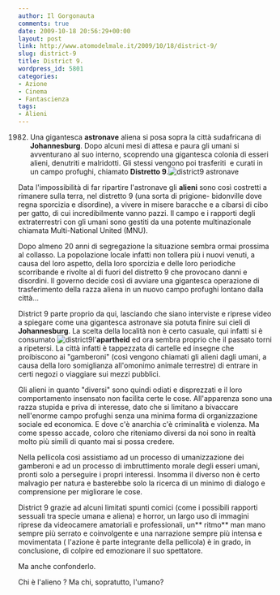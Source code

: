 ```yaml
---
author: Il Gorgonauta
comments: true
date: 2009-10-18 20:56:29+00:00
layout: post
link: http://www.atomodelmale.it/2009/10/18/district-9/
slug: district-9
title: District 9.
wordpress_id: 5801
categories:
- Azione
- Cinema
- Fantascienza
tags:
- Alieni
---
```


1982. Una gigantesca **astronave** aliena si posa sopra la città sudafricana di **Johannesburg**. Dopo alcuni mesi di attesa e paura gli umani si avventurano al suo interno, scoprendo una gigantesca colonia di esseri alieni, denutriti e malridotti. Gli stessi vengono poi trasferiti  e curati in un campo profughi, chiamato **Distretto 9**.![district9 astronave](http://www.atomodelmale.it/wp-content/uploads/2009/10/district9-astronave-300x145.jpg)

Data l'impossibilità di far ripartire l'astronave gli **alieni** sono così costretti a rimanere sulla terra, nel distretto 9 (una sorta di prigione- bidonville dove regna sporcizia e disordine), a vivere in misere baracche e a cibarsi di cibo per gatto, di cui incredibilmente vanno pazzi. Il campo e i rapporti degli extraterrestri con gli umani sono gestiti da una potente multinazionale chiamata Multi-National United (MNU).

Dopo almeno 20 anni di segregazione la situazione sembra ormai prossima al collasso. La popolazione locale infatti non tollera più i nuovi venuti, a causa del loro aspetto, della loro sporcizia e delle loro periodiche scorribande e rivolte al di fuori del distretto 9 che provocano danni e disordini. Il governo decide così di avviare una gigantesca operazione di trasferimento della razza aliena in un nuovo campo profughi lontano dalla città...

<!-- more -->


District 9 parte proprio da qui, lasciando che siano interviste e riprese video a spiegare come una gigantesca astronave sia potuta finire sui cieli di **Johannesburg**. La scelta della località non è certo casuale, qui infatti si è consumato ![district9](http://www.atomodelmale.it/wp-content/uploads/2009/10/district9-199x300.jpg)l'**apartheid** ed ora sembra proprio che il passato torni a ripetersi. La città infatti è tappezzata di cartelle ed insegne che proibiscono ai "gamberoni" (così vengono chiamati gli alieni dagli umani, a causa della loro somiglianza all'omonimo animale terrestre) di entrare in certi negozi o viaggiare sui mezzi pubblici.

Gli alieni in quanto "diversi" sono quindi odiati e disprezzati e il loro comportamento insensato non facilita certe le cose. All'apparenza sono una razza stupida e priva di interesse, dato che si limitano a bivaccare nell'enorme campo profughi senza una minima forma di organizzazione sociale ed economica. E dove c'è anarchia c'è criminalità e violenza. Ma come spesso accade, coloro che riteniamo diversi da noi sono in realtà molto più simili di quanto mai si possa credere.

Nella pellicola così assistiamo ad un processo di umanizzazione dei gamberoni e ad un processo di imbruttimento morale degli esseri umani, pronti solo a perseguire i propri interessi. Insomma il diverso non è certo malvagio per natura e basterebbe solo la ricerca di un minimo di dialogo e comprensione per migliorare le cose.

District 9 grazie ad alcuni limitati spunti comici (come i possibili rapporti sessuali tra specie umana e aliena) e horror, un largo uso di immagini riprese da videocamere amatoriali e professionali, un** ritmo** man mano sempre più serrato e coinvolgente e una narrazione sempre più intensa e movimentata ( l'azione è parte integrante della pellicola) è in grado, in conclusione, di colpire ed emozionare il suo spettatore.

Ma anche confonderlo.

Chi è l'alieno ? Ma chi, sopratutto, l'umano?

